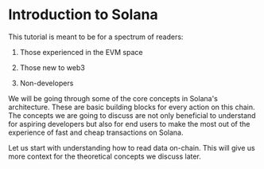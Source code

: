 # Introduction to Solana

This tutorial is meant to be for a spectrum of readers:

1. Those experienced in the EVM space
    
2. Those new to web3
    
3. Non-developers
    

We will be going through some of the core concepts in Solana's architecture. These are basic building blocks for every action on this chain. The concepts we are going to discuss are not only beneficial to understand for aspiring developers but also for end users to make the most out of the experience of fast and cheap transactions on Solana.

Let us start with understanding how to read data on-chain. This will give us more context for the theoretical concepts we discuss later.
